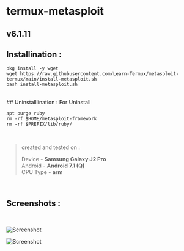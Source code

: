 # termux-metasploit 

## v6.1.11

## Installination :

```
pkg install -y wget 
wget https://raw.githubusercontent.com/Learn-Termux/metasploit-termux/main/install-metasploit.sh
bash install-metasploit.sh
```
<br/>
## Uninstalllination :
For Uninstall 

```
apt purge ruby
rm -rf $HOME/metasploit-framework
rm -rf $PREFIX/lib/ruby/
```

<br />

> created and tested on :
>
> Device - **Samsung Galaxy J2 Pro** <br />
> Android - **Android 7.1 (Q)** <br />
> CPU Type - **arm**

<br/>

## Screenshots :

<br/>

![Screenshot](https://raw.githubusercontent.com/Learn-Termux/Img/main/Screenshot_20211014-190808.jpg)

![Screenshot](https://raw.githubusercontent.com/Learn-Termux/Img/main/Screenshot_20211014-190708.jpg)
<br />

